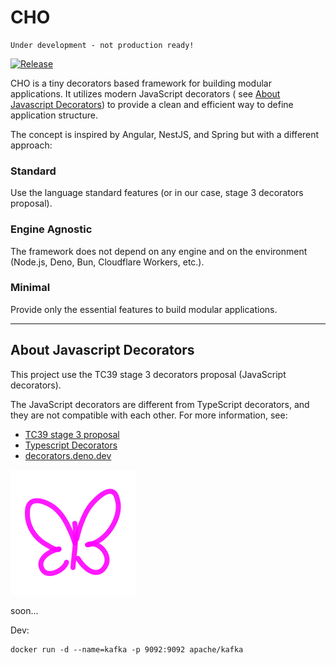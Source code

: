 # CHO

    Under development - not production ready!

[![Release](https://github.com/ziv/cho/actions/workflows/release.yml/badge.svg)](https://github.com/ziv/cho/actions/workflows/release.yml)

CHO is a tiny decorators based framework for building modular applications. It utilizes modern JavaScript decorators (
see [About Javascript Decorators](#about-javascript-decorators)) to provide a clean and efficient way to define
application structure.

The concept is inspired by Angular, NestJS, and Spring but with a different approach:

### Standard

Use the language standard features (or in our case, stage 3 decorators proposal).

### Engine Agnostic

The framework does not depend on any engine and on the environment (Node.js, Deno, Bun, Cloudflare Workers, etc.).

### Minimal

Provide only the essential features to build modular applications.

---

## About Javascript Decorators

This project use the TC39 stage 3 decorators proposal (JavaScript decorators).

The JavaScript decorators are different from TypeScript decorators, and they are not compatible with each other. For
more information, see:

- [TC39 stage 3 proposal](https://github.com/tc39/proposal-decorators)
- [Typescript Decorators](https://www.typescriptlang.org/docs/handbook/decorators.html)
- [decorators.deno.dev](https://decorators.deno.dev/)

<img src="./assets/cho.svg"  alt="CHO" width="200"/>

soon...

Dev:

```shell
docker run -d --name=kafka -p 9092:9092 apache/kafka
```
